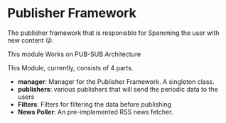 # Publisher Framework

The publisher framework that is responsible for Spamming the user with
new content :stuck_out_tongue:.

This module Works on PUB-SUB Architecture

This Module, currently, consists of 4 parts.
- **manager**: Manager for the Publisher Framework. A singleton class.
- **publishers**: various publishers that will send the periodic data to the
users
- **Filters**: Filters for filtering the data before publishing
- **News Poller**: An pre-implemented RSS news fetcher.